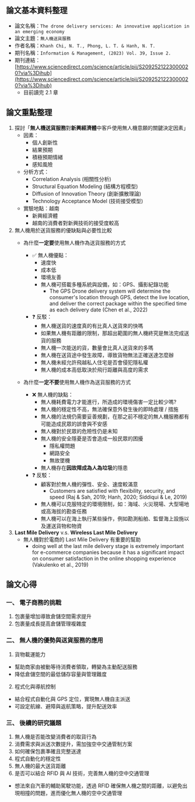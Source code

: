 ## 論文基本資料整理
- 論文名稱：`The drone delivery services: An innovative application in an emerging economy`
- 論文主題：`無人機送貨服務`
- 作者名稱：`Khanh Chi, N. T., Phong, L. T. & Hanh, N. T.`
- 期刊名稱：`Information & Management, (2023) Vol. 39, Issue 2.`
- 期刊連結：[https://www.sciencedirect.com/science/article/pii/S2092521223000020?via%3Dihub](https://www.sciencedirect.com/science/article/pii/S2092521223000020?via%3Dihub)
  - 目前讀完 2.1 章
## 論文重點整理
1. 探討「**無人機送貨服務**對**新興經濟體**中客戶使用無人機意願的關鍵決定因素」
    - 因素：
      - 個人創新性
      - 結果預期
      - 積極預期情緒
      - 感知風險  
    - 分析方式：
      - Correlation Analysis (相關性分析)
      - Structural Equation Modeling (結構方程模型)
      - Diffusion of Innovation Theory (創新擴散理論)
      - Technology Acceptance Model (技術接受模型)
    - 實驗地點：越南
      - 新興經濟體
      - 越南的消費者對新興技術的接受度較高
2. 無人機用於送貨服務的優缺點與必要性比較
    - 為什麼**一定要**使用無人機作為送貨服務的方式
      - ✅ 無人機優點：
        - 速度快
        - 成本低
        - 環境友善
        - 無人機可搭載多種系統與設備，如：GPS、攝影紀錄功能
          - The GPS Drone delivery system will determine the consumer's location through GPS, detect the live location, and deliver the correct package within the specified time as each delivery date (Chen et al., 2022)
      - ❓ 反駁：
        - 無人機送貨的速度真的有比真人送貨來的快嗎
        - 如果無人機有距離的限制，那超出範圍的無人機終究是無法完成送貨的服務
        - 無人機一次能送的貨，數量會比真人送貨來的多嗎
        - 無人機在送貨途中發生故障，導致貨物無法正確送達怎麼辦
        - 無人機未經允許飛越私人住宅是否會侵犯隱私權
        - 無人機的成本高低取決於飛行距離與高度的需求
    
    - 為什麼**一定不要**使用無人機作為送貨服務的方式
      - ❌ 無人機的缺點：
        - 無人機耗費電力才能進行，所造成的環境傷害一定比較少嗎?
        - 無人機的穩定性不高，無法確保意外發生後的即時處理 / 措施
        - 無人機的法規仍需要妥善規劃，在那之前不穩定的無人機服務都有可能造成民眾的誤會與不安感
        - 無人機對於民眾的危險性仍是未知
        - 無人機的安全隱憂是否會造成一般民眾的困擾
          - 隱私權問題
          - 網路安全
          - 無故墜機
        - 無人機存在**因故障成為人為垃圾**的隱患
      - ❓ 反駁：
        - 顧客對於無人機的彈性、安全、速度較滿意
          - Customers are satisfied with flexibility, security, and speed (Raj & Sah, 2019; Hanh, 2020; Siddiqui & Le, 2019)
        - 無人機可以克服特定的環境限制，如：海域、火災現場、大型場地或高海拔的勘查任務
        - 無人機可以在海上執行某些操作，例如勘測船舶、監督海上設施以及運送貨物和物資
3. **Last Mile Delivery** v.s. **Wireless Last Mile Delivery**
    - 無人機對於電商的 Last Mile Delivery 有重要的幫助
      - doing well at the last mile delivery stage is extremely important for e-commerce companies because it has a significant impact on consumer satisfaction in the online shopping experience (Vakulenko et al., 2019)

## 論文心得

### 一、 電子商務的挑戰
1. 包裹量增加導致倉儲空間需求提升
2. 包裹量成長提高倉儲管理複雜度

### 二、 無人機的優勢與送貨服務的應用
1. 貨物載運能力
  - 幫助商家由被動等待消費者領取，轉變為主動配送服務
  - 降低倉儲空間的最低儲存容量與管理難度
2. 程式化與導航控制
  - 結合程式自動化與 GPS 定位，實現無人機自主派送
  - 可設定航線、避障與返航策略，提升配送效率

### 三、 後續的研究議題
1. 無人機是否能改變消費者的取貨行為
2. 消費需求與派送次數提升，需加強空中交通管制方案
3. 如何確保包裹準確且完整送達
4. 程式自動化的穩定性
5. 無人機的最大送貨距離
6. 是否可以結合 RFID 與 AI 技術，完善無人機的空中交通管理
  - 想法來自汽車的輔助駕駛功能，透過 RFID 確保無人機之間的距離，以避免出現相撞的問題，進而優化無人機的空中交通管理
